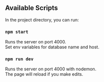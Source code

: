 ## Available Scripts

In the project directory, you can run:

### `npm start`

Runs the server on port 4000.<br>
Set env variables for database name and host.<br>

### `npm run dev`

Runs the server on port 4000 with nodemon.<br>
The page will reload if you make edits.